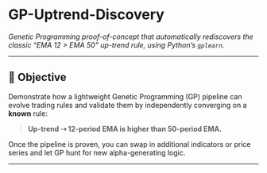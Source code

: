 # GP-Uptrend-Discovery

*Genetic Programming proof-of-concept that automatically rediscovers the classic “EMA 12 > EMA 50” up-trend rule, using Python’s `gplearn`.*

---

## 🎯 Objective
Demonstrate how a lightweight Genetic Programming (GP) pipeline can evolve trading rules and validate them by independently converging on a **known** rule:

> **Up-trend ⇢ 12-period EMA is higher than 50-period EMA.**

Once the pipeline is proven, you can swap in additional indicators or price series and let GP hunt for new alpha-generating logic.

---


